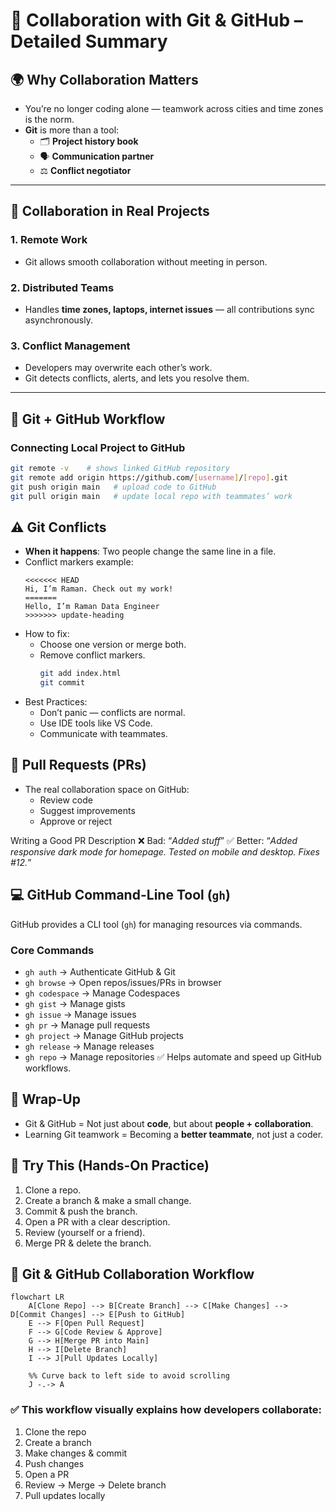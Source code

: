 # 📌 Collaboration with Git & GitHub – Detailed Summary

## 🌍 Why Collaboration Matters
- You’re no longer coding alone — teamwork across cities and time zones is the norm.
- **Git** is more than a tool:
  - 🗂️ **Project history book**
  - 🗣️ **Communication partner**
  - ⚖️ **Conflict negotiator**

---

## 🤝 Collaboration in Real Projects
### 1. Remote Work
- Git allows smooth collaboration without meeting in person.

### 2. Distributed Teams
- Handles **time zones, laptops, internet issues** — all contributions sync asynchronously.

### 3. Conflict Management
- Developers may overwrite each other’s work.
- Git detects conflicts, alerts, and lets you resolve them.

---

## 🔗 Git + GitHub Workflow
### Connecting Local Project to GitHub
```bash
git remote -v    # shows linked GitHub repository
git remote add origin https://github.com/[username]/[repo].git
git push origin main   # upload code to GitHub
git pull origin main   # update local repo with teammates’ work
```

## ⚠️ Git Conflicts

- **When it happens**: Two people change the same line in a file.
- Conflict markers example:
  ```text
  <<<<<<< HEAD
  Hi, I’m Raman. Check out my work!
  =======
  Hello, I’m Raman Data Engineer
  >>>>>>> update-heading
  ```
- How to fix:
  - Choose one version or merge both.
  - Remove conflict markers.
    ```bash
    git add index.html
    git commit
    ```
- Best Practices:
  - Don’t panic — conflicts are normal.
  - Use IDE tools like VS Code.
  - Communicate with teammates.

## 🔄 Pull Requests (PRs)
- The real collaboration space on GitHub:
  - Review code
  - Suggest improvements
  - Approve or reject
  
Writing a Good PR Description
❌ Bad: “_Added stuff_”
✅ Better: “_Added responsive dark mode for homepage. Tested on mobile and desktop. Fixes #12._”

## 💻 GitHub Command-Line Tool (`gh`)
GitHub provides a CLI tool (`gh`) for managing resources via commands.

### Core Commands
- `gh auth` → Authenticate GitHub & Git
- `gh browse` → Open repos/issues/PRs in browser
- `gh codespace` → Manage Codespaces
- `gh gist` → Manage gists
- `gh issue` → Manage issues
- `gh pr` → Manage pull requests
- `gh project` → Manage GitHub projects
- `gh release` → Manage releases
- `gh repo` → Manage repositories
✅ Helps automate and speed up GitHub workflows.

## 🏁 Wrap-Up

- Git & GitHub = Not just about **code**, but about **people + collaboration**.
- Learning Git teamwork = Becoming a **better teammate**, not just a coder.

## 🧪 Try This (Hands-On Practice)
1. Clone a repo.
2. Create a branch & make a small change.
3. Commit & push the branch.
4. Open a PR with a clear description.
5. Review (yourself or a friend).
6. Merge PR & delete the branch.

## 🔄 Git & GitHub Collaboration Workflow

```mermaid
flowchart LR
    A[Clone Repo] --> B[Create Branch] --> C[Make Changes] --> D[Commit Changes] --> E[Push to GitHub]
    E --> F[Open Pull Request]
    F --> G[Code Review & Approve]
    G --> H[Merge PR into Main]
    H --> I[Delete Branch]
    I --> J[Pull Updates Locally]
    
    %% Curve back to left side to avoid scrolling
    J -.-> A
```

### ✅ This workflow visually explains how developers collaborate:

1. Clone the repo
2. Create a branch
3. Make changes & commit
4. Push changes
5. Open a PR
6. Review → Merge → Delete branch
7. Pull updates locally
